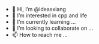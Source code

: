 - 👋 Hi, I’m @ideasxiang
- 👀 I’m interested in cpp and life
- 🌱 I’m currently learning ...
- 💞️ I’m looking to collaborate on ...
- 📫 How to reach me ...

<!---
ideasxiang/ideasxiang is a ✨ special ✨ repository because its `README.md` (this file) appears on your GitHub profile.
You can click the Preview link to take a look at your changes.
--->
